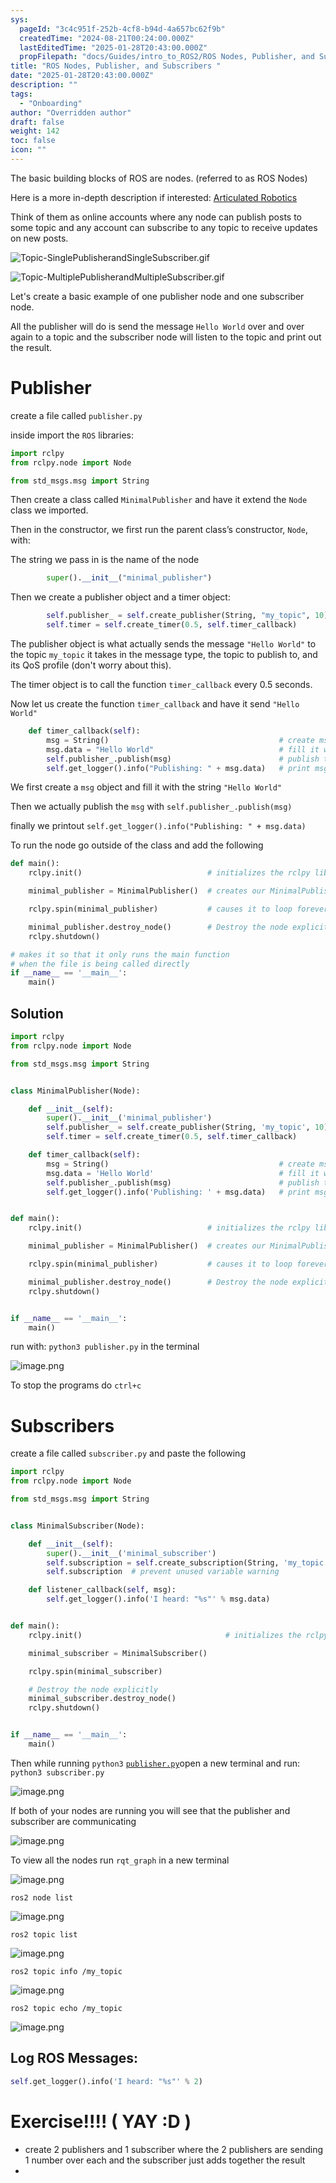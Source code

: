 ```yaml
---
sys:
  pageId: "3c4c951f-252b-4cf8-b94d-4a657bc62f9b"
  createdTime: "2024-08-21T00:24:00.000Z"
  lastEditedTime: "2025-01-28T20:43:00.000Z"
  propFilepath: "docs/Guides/intro_to_ROS2/ROS Nodes, Publisher, and Subscribers .md"
title: "ROS Nodes, Publisher, and Subscribers "
date: "2025-01-28T20:43:00.000Z"
description: ""
tags:
  - "Onboarding"
author: "Overridden author"
draft: false
weight: 142
toc: false
icon: ""
---
```


The basic building blocks of ROS are nodes. (referred to as ROS Nodes)

Here is a more in-depth description if interested: [Articulated Robotics](https://articulatedrobotics.xyz/tutorials/ready-for-ros/ros-overview#2-nodes)

Think of them as online accounts where any node can publish posts to some topic and any account can subscribe to any topic to receive updates on new posts.

![Topic-SinglePublisherandSingleSubscriber.gif](https://docs.ros.org/en/humble/_images/Topic-SinglePublisherandSingleSubscriber.gif)

![Topic-MultiplePublisherandMultipleSubscriber.gif](https://docs.ros.org/en/humble/_images/Topic-MultiplePublisherandMultipleSubscriber.gif)

Let's create a basic example of one publisher node and one subscriber node.

All the publisher will do is send the message `Hello World` over and over again to a topic and the subscriber node will listen to the topic and print out the result.

# Publisher

create a file called `publisher.py` 

inside import the `ROS` libraries:

```python
import rclpy
from rclpy.node import Node

from std_msgs.msg import String
```

Then create a class called `MinimalPublisher` and have it extend the `Node` class we imported.

Then in the constructor, we first run the parent class’s constructor, `Node`, with:

The string we pass in is the name of the node

```python
        super().__init__("minimal_publisher")
```

Then we create a publisher object and a timer object:

```python
        self.publisher_ = self.create_publisher(String, "my_topic", 10)
        self.timer = self.create_timer(0.5, self.timer_callback)
```

The publisher object is what actually sends the message `"Hello World"` to the topic `my_topic` it takes in the message type, the topic to publish to, and its QoS profile (don't worry about this).

The timer object is to call the function `timer_callback` every 0.5 seconds.

Now let us create the function `timer_callback` and have it send `"Hello World"`

```python
    def timer_callback(self):
        msg = String()                                      # create msg object
        msg.data = "Hello World"                            # fill it with data
        self.publisher_.publish(msg)                        # publish the message
        self.get_logger().info("Publishing: " + msg.data)   # print msg
```

We first create a `msg` object and fill it with the string `"Hello World"`

Then we actually publish the `msg` with `self.publisher_.publish(msg)`

finally we printout `self.get_logger().info("Publishing: " + msg.data)`

To run the node go outside of the class and add the following

```python
def main():
    rclpy.init()                            # initializes the rclpy library

    minimal_publisher = MinimalPublisher()  # creates our MinimalPublisher object

    rclpy.spin(minimal_publisher)           # causes it to loop forever

    minimal_publisher.destroy_node()        # Destroy the node explicitly
    rclpy.shutdown()

# makes it so that it only runs the main function
# when the file is being called directly
if __name__ == '__main__': 
    main()
```

## Solution

```python
import rclpy
from rclpy.node import Node

from std_msgs.msg import String


class MinimalPublisher(Node):

    def __init__(self):
        super().__init__('minimal_publisher')
        self.publisher_ = self.create_publisher(String, 'my_topic', 10)
        self.timer = self.create_timer(0.5, self.timer_callback)

    def timer_callback(self):
        msg = String()                                      # create msg object
        msg.data = 'Hello World'                            # fill it with data
        self.publisher_.publish(msg)                        # publish the message
        self.get_logger().info('Publishing: ' + msg.data)   # print msg


def main():
    rclpy.init()                            # initializes the rclpy library

    minimal_publisher = MinimalPublisher()  # creates our MinimalPublisher object

    rclpy.spin(minimal_publisher)           # causes it to loop forever

    minimal_publisher.destroy_node()        # Destroy the node explicitly
    rclpy.shutdown()


if __name__ == '__main__':
    main()
```

run with: `python3 publisher.py` in the terminal

![image.png](https://prod-files-secure.s3.us-west-2.amazonaws.com/d518164a-d88e-44d1-a4ee-3adb3bd8bce0/9214accb-ad5b-44f1-a31c-b3167c59138b/image.png?X-Amz-Algorithm=AWS4-HMAC-SHA256&X-Amz-Content-Sha256=UNSIGNED-PAYLOAD&X-Amz-Credential=ASIAZI2LB466SO5QBPFQ%2F20250624%2Fus-west-2%2Fs3%2Faws4_request&X-Amz-Date=20250624T051158Z&X-Amz-Expires=3600&X-Amz-Security-Token=IQoJb3JpZ2luX2VjEC0aCXVzLXdlc3QtMiJIMEYCIQCQddGlBbrlTAN791T1eS5ZzBRmahQi17wW45%2BcFuI%2BlAIhAIdingEsaWNpUI9UywWbxDKhZ%2FPb8cxLM8zH%2BGMBvlNRKv8DCCUQABoMNjM3NDIzMTgzODA1IgzDJFacFi452bF8mXQq3ANjif5bM0M4hSr2vNQQs458jDKvZ30%2FAc7HCUMwL2ekOs1UDGVWQgIsX4hM%2F0HdIiIA4qM5dKSNPEXOfFexY8o8ZkM3JechigLgvFeR8PqpYzKHxAEmG5iOcyLxPy32OD7jGhsW3RX0%2BayY2CfUUye3dZF3MuHN31yhTAkniBed3on%2BfHVLikFmGr8Gp65YhMPPNSo%2Fmwe6Q0wY4g5ZST0mOgcdHbgd%2Fe%2BXw1SeFs%2BhLv0tXDsGqBngoQHFS7%2B%2BPOfsMvvWM%2BzbcUrG8FS37PFa7Y%2Fb90XQQ7QBFfq1XBMzSyVO4ZGKeuSsjMbDFCj%2BejTRuxD9HyHE9GfJW4jlb4pfu2wyA6%2Ba5kELg%2Fm%2By8m%2FzJME8wlYEa0cGKTlh2FmCGYMlheKn%2ByVB2BdNRhZdNtP7ZXueU6B0g8WzKPbdgRFWOO2rneWrJKsvwSSc%2FWAR9GoUDnMOrXgY%2Fcu0r3Thf4gnLaMdTJsSatIAMJ8rMtaybWXRjCi6h7JbKpuUxKWa%2FdcMJA0mugKgi2cMDGl%2BzjgwChS9CnwLoCguo6NLMCl%2B67cHL33LvFSnOi7Puz6AAc0%2FCV0hnoWHib9GpMtcDrKwas9BUXXGg6S2Ox8gn4o1CVefdj%2Bfy5pC3oCgjCdzujCBjqkAYi2IDGW0tVcZsuqEHMVBIeZYQ7f5kPcsTJQgVxAnpj9c4RoRg2McMTFkU92hZPt2ZmFnKj18Ha8UrUh8KpWMbBAO03eCJF%2BoMh6cl4v95RB1eRgOYweZujHnbPzXYuwu3wbo%2Fkkix7f8S8e%2BVlxHLWmnkGnB4bPHxMcb3nYYwU3bTZfB0AZ0MoUu78TdzpDrK1go9md97GTner%2FvBHRPquvvGeo&X-Amz-Signature=d57823ba0dde2e91ff74f7706be9bed0229fe4083b48ad762ec45a8f46eca4d4&X-Amz-SignedHeaders=host&x-amz-checksum-mode=ENABLED&x-id=GetObject)

To stop the programs do `ctrl+c`

# Subscribers

create a file called `subscriber.py` and paste the following

```python
import rclpy
from rclpy.node import Node

from std_msgs.msg import String


class MinimalSubscriber(Node):

    def __init__(self):
        super().__init__('minimal_subscriber')
        self.subscription = self.create_subscription(String, 'my_topic', self.listener_callback, 10)
        self.subscription  # prevent unused variable warning

    def listener_callback(self, msg):
        self.get_logger().info('I heard: "%s"' % msg.data)


def main():
    rclpy.init()                                # initializes the rclpy library

    minimal_subscriber = MinimalSubscriber()

    rclpy.spin(minimal_subscriber)

    # Destroy the node explicitly
    minimal_subscriber.destroy_node()
    rclpy.shutdown()


if __name__ == '__main__':
    main()
```

Then while running `python3` [`publisher.py`](http://publisher.py/)open a new terminal and run: `python3 subscriber.py` 

![image.png](https://prod-files-secure.s3.us-west-2.amazonaws.com/d518164a-d88e-44d1-a4ee-3adb3bd8bce0/611fccf2-c738-4dbd-94e9-98f209092866/image.png?X-Amz-Algorithm=AWS4-HMAC-SHA256&X-Amz-Content-Sha256=UNSIGNED-PAYLOAD&X-Amz-Credential=ASIAZI2LB466SO5QBPFQ%2F20250624%2Fus-west-2%2Fs3%2Faws4_request&X-Amz-Date=20250624T051158Z&X-Amz-Expires=3600&X-Amz-Security-Token=IQoJb3JpZ2luX2VjEC0aCXVzLXdlc3QtMiJIMEYCIQCQddGlBbrlTAN791T1eS5ZzBRmahQi17wW45%2BcFuI%2BlAIhAIdingEsaWNpUI9UywWbxDKhZ%2FPb8cxLM8zH%2BGMBvlNRKv8DCCUQABoMNjM3NDIzMTgzODA1IgzDJFacFi452bF8mXQq3ANjif5bM0M4hSr2vNQQs458jDKvZ30%2FAc7HCUMwL2ekOs1UDGVWQgIsX4hM%2F0HdIiIA4qM5dKSNPEXOfFexY8o8ZkM3JechigLgvFeR8PqpYzKHxAEmG5iOcyLxPy32OD7jGhsW3RX0%2BayY2CfUUye3dZF3MuHN31yhTAkniBed3on%2BfHVLikFmGr8Gp65YhMPPNSo%2Fmwe6Q0wY4g5ZST0mOgcdHbgd%2Fe%2BXw1SeFs%2BhLv0tXDsGqBngoQHFS7%2B%2BPOfsMvvWM%2BzbcUrG8FS37PFa7Y%2Fb90XQQ7QBFfq1XBMzSyVO4ZGKeuSsjMbDFCj%2BejTRuxD9HyHE9GfJW4jlb4pfu2wyA6%2Ba5kELg%2Fm%2By8m%2FzJME8wlYEa0cGKTlh2FmCGYMlheKn%2ByVB2BdNRhZdNtP7ZXueU6B0g8WzKPbdgRFWOO2rneWrJKsvwSSc%2FWAR9GoUDnMOrXgY%2Fcu0r3Thf4gnLaMdTJsSatIAMJ8rMtaybWXRjCi6h7JbKpuUxKWa%2FdcMJA0mugKgi2cMDGl%2BzjgwChS9CnwLoCguo6NLMCl%2B67cHL33LvFSnOi7Puz6AAc0%2FCV0hnoWHib9GpMtcDrKwas9BUXXGg6S2Ox8gn4o1CVefdj%2Bfy5pC3oCgjCdzujCBjqkAYi2IDGW0tVcZsuqEHMVBIeZYQ7f5kPcsTJQgVxAnpj9c4RoRg2McMTFkU92hZPt2ZmFnKj18Ha8UrUh8KpWMbBAO03eCJF%2BoMh6cl4v95RB1eRgOYweZujHnbPzXYuwu3wbo%2Fkkix7f8S8e%2BVlxHLWmnkGnB4bPHxMcb3nYYwU3bTZfB0AZ0MoUu78TdzpDrK1go9md97GTner%2FvBHRPquvvGeo&X-Amz-Signature=eb953d1d157105e60dabbe292b3bb03f906b5e395cbc3fc057b0ba43588fd8c3&X-Amz-SignedHeaders=host&x-amz-checksum-mode=ENABLED&x-id=GetObject)

If both of your nodes are running you will see that the publisher and subscriber are communicating

![image.png](https://prod-files-secure.s3.us-west-2.amazonaws.com/d518164a-d88e-44d1-a4ee-3adb3bd8bce0/eea428b5-1cf0-43bb-a30b-81cbaf6c5c78/image.png?X-Amz-Algorithm=AWS4-HMAC-SHA256&X-Amz-Content-Sha256=UNSIGNED-PAYLOAD&X-Amz-Credential=ASIAZI2LB466SO5QBPFQ%2F20250624%2Fus-west-2%2Fs3%2Faws4_request&X-Amz-Date=20250624T051158Z&X-Amz-Expires=3600&X-Amz-Security-Token=IQoJb3JpZ2luX2VjEC0aCXVzLXdlc3QtMiJIMEYCIQCQddGlBbrlTAN791T1eS5ZzBRmahQi17wW45%2BcFuI%2BlAIhAIdingEsaWNpUI9UywWbxDKhZ%2FPb8cxLM8zH%2BGMBvlNRKv8DCCUQABoMNjM3NDIzMTgzODA1IgzDJFacFi452bF8mXQq3ANjif5bM0M4hSr2vNQQs458jDKvZ30%2FAc7HCUMwL2ekOs1UDGVWQgIsX4hM%2F0HdIiIA4qM5dKSNPEXOfFexY8o8ZkM3JechigLgvFeR8PqpYzKHxAEmG5iOcyLxPy32OD7jGhsW3RX0%2BayY2CfUUye3dZF3MuHN31yhTAkniBed3on%2BfHVLikFmGr8Gp65YhMPPNSo%2Fmwe6Q0wY4g5ZST0mOgcdHbgd%2Fe%2BXw1SeFs%2BhLv0tXDsGqBngoQHFS7%2B%2BPOfsMvvWM%2BzbcUrG8FS37PFa7Y%2Fb90XQQ7QBFfq1XBMzSyVO4ZGKeuSsjMbDFCj%2BejTRuxD9HyHE9GfJW4jlb4pfu2wyA6%2Ba5kELg%2Fm%2By8m%2FzJME8wlYEa0cGKTlh2FmCGYMlheKn%2ByVB2BdNRhZdNtP7ZXueU6B0g8WzKPbdgRFWOO2rneWrJKsvwSSc%2FWAR9GoUDnMOrXgY%2Fcu0r3Thf4gnLaMdTJsSatIAMJ8rMtaybWXRjCi6h7JbKpuUxKWa%2FdcMJA0mugKgi2cMDGl%2BzjgwChS9CnwLoCguo6NLMCl%2B67cHL33LvFSnOi7Puz6AAc0%2FCV0hnoWHib9GpMtcDrKwas9BUXXGg6S2Ox8gn4o1CVefdj%2Bfy5pC3oCgjCdzujCBjqkAYi2IDGW0tVcZsuqEHMVBIeZYQ7f5kPcsTJQgVxAnpj9c4RoRg2McMTFkU92hZPt2ZmFnKj18Ha8UrUh8KpWMbBAO03eCJF%2BoMh6cl4v95RB1eRgOYweZujHnbPzXYuwu3wbo%2Fkkix7f8S8e%2BVlxHLWmnkGnB4bPHxMcb3nYYwU3bTZfB0AZ0MoUu78TdzpDrK1go9md97GTner%2FvBHRPquvvGeo&X-Amz-Signature=3df748457bc19fd32ae7b2128728762cd767da51a26b8f9bc673395bcd46bf7c&X-Amz-SignedHeaders=host&x-amz-checksum-mode=ENABLED&x-id=GetObject)

To view all the nodes run `rqt_graph` in a new terminal

![image.png](https://prod-files-secure.s3.us-west-2.amazonaws.com/d518164a-d88e-44d1-a4ee-3adb3bd8bce0/1d98e964-4318-4d62-b5c4-8c8f78368598/image.png?X-Amz-Algorithm=AWS4-HMAC-SHA256&X-Amz-Content-Sha256=UNSIGNED-PAYLOAD&X-Amz-Credential=ASIAZI2LB466SO5QBPFQ%2F20250624%2Fus-west-2%2Fs3%2Faws4_request&X-Amz-Date=20250624T051158Z&X-Amz-Expires=3600&X-Amz-Security-Token=IQoJb3JpZ2luX2VjEC0aCXVzLXdlc3QtMiJIMEYCIQCQddGlBbrlTAN791T1eS5ZzBRmahQi17wW45%2BcFuI%2BlAIhAIdingEsaWNpUI9UywWbxDKhZ%2FPb8cxLM8zH%2BGMBvlNRKv8DCCUQABoMNjM3NDIzMTgzODA1IgzDJFacFi452bF8mXQq3ANjif5bM0M4hSr2vNQQs458jDKvZ30%2FAc7HCUMwL2ekOs1UDGVWQgIsX4hM%2F0HdIiIA4qM5dKSNPEXOfFexY8o8ZkM3JechigLgvFeR8PqpYzKHxAEmG5iOcyLxPy32OD7jGhsW3RX0%2BayY2CfUUye3dZF3MuHN31yhTAkniBed3on%2BfHVLikFmGr8Gp65YhMPPNSo%2Fmwe6Q0wY4g5ZST0mOgcdHbgd%2Fe%2BXw1SeFs%2BhLv0tXDsGqBngoQHFS7%2B%2BPOfsMvvWM%2BzbcUrG8FS37PFa7Y%2Fb90XQQ7QBFfq1XBMzSyVO4ZGKeuSsjMbDFCj%2BejTRuxD9HyHE9GfJW4jlb4pfu2wyA6%2Ba5kELg%2Fm%2By8m%2FzJME8wlYEa0cGKTlh2FmCGYMlheKn%2ByVB2BdNRhZdNtP7ZXueU6B0g8WzKPbdgRFWOO2rneWrJKsvwSSc%2FWAR9GoUDnMOrXgY%2Fcu0r3Thf4gnLaMdTJsSatIAMJ8rMtaybWXRjCi6h7JbKpuUxKWa%2FdcMJA0mugKgi2cMDGl%2BzjgwChS9CnwLoCguo6NLMCl%2B67cHL33LvFSnOi7Puz6AAc0%2FCV0hnoWHib9GpMtcDrKwas9BUXXGg6S2Ox8gn4o1CVefdj%2Bfy5pC3oCgjCdzujCBjqkAYi2IDGW0tVcZsuqEHMVBIeZYQ7f5kPcsTJQgVxAnpj9c4RoRg2McMTFkU92hZPt2ZmFnKj18Ha8UrUh8KpWMbBAO03eCJF%2BoMh6cl4v95RB1eRgOYweZujHnbPzXYuwu3wbo%2Fkkix7f8S8e%2BVlxHLWmnkGnB4bPHxMcb3nYYwU3bTZfB0AZ0MoUu78TdzpDrK1go9md97GTner%2FvBHRPquvvGeo&X-Amz-Signature=624f4667ca99fa31eb5ef5d9c591f498b7e8d5bae356c9ee44eee964fa2e24bb&X-Amz-SignedHeaders=host&x-amz-checksum-mode=ENABLED&x-id=GetObject)

`ros2 node list`

![image.png](https://prod-files-secure.s3.us-west-2.amazonaws.com/d518164a-d88e-44d1-a4ee-3adb3bd8bce0/680ac8cf-e6d9-4164-9ece-5b9a6fccffee/image.png?X-Amz-Algorithm=AWS4-HMAC-SHA256&X-Amz-Content-Sha256=UNSIGNED-PAYLOAD&X-Amz-Credential=ASIAZI2LB466SO5QBPFQ%2F20250624%2Fus-west-2%2Fs3%2Faws4_request&X-Amz-Date=20250624T051158Z&X-Amz-Expires=3600&X-Amz-Security-Token=IQoJb3JpZ2luX2VjEC0aCXVzLXdlc3QtMiJIMEYCIQCQddGlBbrlTAN791T1eS5ZzBRmahQi17wW45%2BcFuI%2BlAIhAIdingEsaWNpUI9UywWbxDKhZ%2FPb8cxLM8zH%2BGMBvlNRKv8DCCUQABoMNjM3NDIzMTgzODA1IgzDJFacFi452bF8mXQq3ANjif5bM0M4hSr2vNQQs458jDKvZ30%2FAc7HCUMwL2ekOs1UDGVWQgIsX4hM%2F0HdIiIA4qM5dKSNPEXOfFexY8o8ZkM3JechigLgvFeR8PqpYzKHxAEmG5iOcyLxPy32OD7jGhsW3RX0%2BayY2CfUUye3dZF3MuHN31yhTAkniBed3on%2BfHVLikFmGr8Gp65YhMPPNSo%2Fmwe6Q0wY4g5ZST0mOgcdHbgd%2Fe%2BXw1SeFs%2BhLv0tXDsGqBngoQHFS7%2B%2BPOfsMvvWM%2BzbcUrG8FS37PFa7Y%2Fb90XQQ7QBFfq1XBMzSyVO4ZGKeuSsjMbDFCj%2BejTRuxD9HyHE9GfJW4jlb4pfu2wyA6%2Ba5kELg%2Fm%2By8m%2FzJME8wlYEa0cGKTlh2FmCGYMlheKn%2ByVB2BdNRhZdNtP7ZXueU6B0g8WzKPbdgRFWOO2rneWrJKsvwSSc%2FWAR9GoUDnMOrXgY%2Fcu0r3Thf4gnLaMdTJsSatIAMJ8rMtaybWXRjCi6h7JbKpuUxKWa%2FdcMJA0mugKgi2cMDGl%2BzjgwChS9CnwLoCguo6NLMCl%2B67cHL33LvFSnOi7Puz6AAc0%2FCV0hnoWHib9GpMtcDrKwas9BUXXGg6S2Ox8gn4o1CVefdj%2Bfy5pC3oCgjCdzujCBjqkAYi2IDGW0tVcZsuqEHMVBIeZYQ7f5kPcsTJQgVxAnpj9c4RoRg2McMTFkU92hZPt2ZmFnKj18Ha8UrUh8KpWMbBAO03eCJF%2BoMh6cl4v95RB1eRgOYweZujHnbPzXYuwu3wbo%2Fkkix7f8S8e%2BVlxHLWmnkGnB4bPHxMcb3nYYwU3bTZfB0AZ0MoUu78TdzpDrK1go9md97GTner%2FvBHRPquvvGeo&X-Amz-Signature=618a8207c02d88f60f9d9e555bbd493486621f3158aeaf308ca6a2ff66f569ae&X-Amz-SignedHeaders=host&x-amz-checksum-mode=ENABLED&x-id=GetObject)

`ros2 topic list`

![image.png](https://prod-files-secure.s3.us-west-2.amazonaws.com/d518164a-d88e-44d1-a4ee-3adb3bd8bce0/eee2ebe1-27ef-4a4a-96fb-2ca54126fb29/image.png?X-Amz-Algorithm=AWS4-HMAC-SHA256&X-Amz-Content-Sha256=UNSIGNED-PAYLOAD&X-Amz-Credential=ASIAZI2LB466SO5QBPFQ%2F20250624%2Fus-west-2%2Fs3%2Faws4_request&X-Amz-Date=20250624T051158Z&X-Amz-Expires=3600&X-Amz-Security-Token=IQoJb3JpZ2luX2VjEC0aCXVzLXdlc3QtMiJIMEYCIQCQddGlBbrlTAN791T1eS5ZzBRmahQi17wW45%2BcFuI%2BlAIhAIdingEsaWNpUI9UywWbxDKhZ%2FPb8cxLM8zH%2BGMBvlNRKv8DCCUQABoMNjM3NDIzMTgzODA1IgzDJFacFi452bF8mXQq3ANjif5bM0M4hSr2vNQQs458jDKvZ30%2FAc7HCUMwL2ekOs1UDGVWQgIsX4hM%2F0HdIiIA4qM5dKSNPEXOfFexY8o8ZkM3JechigLgvFeR8PqpYzKHxAEmG5iOcyLxPy32OD7jGhsW3RX0%2BayY2CfUUye3dZF3MuHN31yhTAkniBed3on%2BfHVLikFmGr8Gp65YhMPPNSo%2Fmwe6Q0wY4g5ZST0mOgcdHbgd%2Fe%2BXw1SeFs%2BhLv0tXDsGqBngoQHFS7%2B%2BPOfsMvvWM%2BzbcUrG8FS37PFa7Y%2Fb90XQQ7QBFfq1XBMzSyVO4ZGKeuSsjMbDFCj%2BejTRuxD9HyHE9GfJW4jlb4pfu2wyA6%2Ba5kELg%2Fm%2By8m%2FzJME8wlYEa0cGKTlh2FmCGYMlheKn%2ByVB2BdNRhZdNtP7ZXueU6B0g8WzKPbdgRFWOO2rneWrJKsvwSSc%2FWAR9GoUDnMOrXgY%2Fcu0r3Thf4gnLaMdTJsSatIAMJ8rMtaybWXRjCi6h7JbKpuUxKWa%2FdcMJA0mugKgi2cMDGl%2BzjgwChS9CnwLoCguo6NLMCl%2B67cHL33LvFSnOi7Puz6AAc0%2FCV0hnoWHib9GpMtcDrKwas9BUXXGg6S2Ox8gn4o1CVefdj%2Bfy5pC3oCgjCdzujCBjqkAYi2IDGW0tVcZsuqEHMVBIeZYQ7f5kPcsTJQgVxAnpj9c4RoRg2McMTFkU92hZPt2ZmFnKj18Ha8UrUh8KpWMbBAO03eCJF%2BoMh6cl4v95RB1eRgOYweZujHnbPzXYuwu3wbo%2Fkkix7f8S8e%2BVlxHLWmnkGnB4bPHxMcb3nYYwU3bTZfB0AZ0MoUu78TdzpDrK1go9md97GTner%2FvBHRPquvvGeo&X-Amz-Signature=a8b0a3bd8cb9aaf9f9976cd23224f86cedf3b0a2a6d9b7c1822a389dfc120467&X-Amz-SignedHeaders=host&x-amz-checksum-mode=ENABLED&x-id=GetObject)

`ros2 topic info /my_topic`

![image.png](https://prod-files-secure.s3.us-west-2.amazonaws.com/d518164a-d88e-44d1-a4ee-3adb3bd8bce0/6288ef12-cb9e-406f-b9eb-65feed3a9011/image.png?X-Amz-Algorithm=AWS4-HMAC-SHA256&X-Amz-Content-Sha256=UNSIGNED-PAYLOAD&X-Amz-Credential=ASIAZI2LB466SO5QBPFQ%2F20250624%2Fus-west-2%2Fs3%2Faws4_request&X-Amz-Date=20250624T051158Z&X-Amz-Expires=3600&X-Amz-Security-Token=IQoJb3JpZ2luX2VjEC0aCXVzLXdlc3QtMiJIMEYCIQCQddGlBbrlTAN791T1eS5ZzBRmahQi17wW45%2BcFuI%2BlAIhAIdingEsaWNpUI9UywWbxDKhZ%2FPb8cxLM8zH%2BGMBvlNRKv8DCCUQABoMNjM3NDIzMTgzODA1IgzDJFacFi452bF8mXQq3ANjif5bM0M4hSr2vNQQs458jDKvZ30%2FAc7HCUMwL2ekOs1UDGVWQgIsX4hM%2F0HdIiIA4qM5dKSNPEXOfFexY8o8ZkM3JechigLgvFeR8PqpYzKHxAEmG5iOcyLxPy32OD7jGhsW3RX0%2BayY2CfUUye3dZF3MuHN31yhTAkniBed3on%2BfHVLikFmGr8Gp65YhMPPNSo%2Fmwe6Q0wY4g5ZST0mOgcdHbgd%2Fe%2BXw1SeFs%2BhLv0tXDsGqBngoQHFS7%2B%2BPOfsMvvWM%2BzbcUrG8FS37PFa7Y%2Fb90XQQ7QBFfq1XBMzSyVO4ZGKeuSsjMbDFCj%2BejTRuxD9HyHE9GfJW4jlb4pfu2wyA6%2Ba5kELg%2Fm%2By8m%2FzJME8wlYEa0cGKTlh2FmCGYMlheKn%2ByVB2BdNRhZdNtP7ZXueU6B0g8WzKPbdgRFWOO2rneWrJKsvwSSc%2FWAR9GoUDnMOrXgY%2Fcu0r3Thf4gnLaMdTJsSatIAMJ8rMtaybWXRjCi6h7JbKpuUxKWa%2FdcMJA0mugKgi2cMDGl%2BzjgwChS9CnwLoCguo6NLMCl%2B67cHL33LvFSnOi7Puz6AAc0%2FCV0hnoWHib9GpMtcDrKwas9BUXXGg6S2Ox8gn4o1CVefdj%2Bfy5pC3oCgjCdzujCBjqkAYi2IDGW0tVcZsuqEHMVBIeZYQ7f5kPcsTJQgVxAnpj9c4RoRg2McMTFkU92hZPt2ZmFnKj18Ha8UrUh8KpWMbBAO03eCJF%2BoMh6cl4v95RB1eRgOYweZujHnbPzXYuwu3wbo%2Fkkix7f8S8e%2BVlxHLWmnkGnB4bPHxMcb3nYYwU3bTZfB0AZ0MoUu78TdzpDrK1go9md97GTner%2FvBHRPquvvGeo&X-Amz-Signature=3b1b8aeec58fbd492237818685858522d115ee1e1e82cfe969946a5ece56d171&X-Amz-SignedHeaders=host&x-amz-checksum-mode=ENABLED&x-id=GetObject)

`ros2 topic echo /my_topic`

![image.png](https://prod-files-secure.s3.us-west-2.amazonaws.com/d518164a-d88e-44d1-a4ee-3adb3bd8bce0/0a6fcb4d-422d-4a6c-a803-749ef4adf2c6/image.png?X-Amz-Algorithm=AWS4-HMAC-SHA256&X-Amz-Content-Sha256=UNSIGNED-PAYLOAD&X-Amz-Credential=ASIAZI2LB466SO5QBPFQ%2F20250624%2Fus-west-2%2Fs3%2Faws4_request&X-Amz-Date=20250624T051158Z&X-Amz-Expires=3600&X-Amz-Security-Token=IQoJb3JpZ2luX2VjEC0aCXVzLXdlc3QtMiJIMEYCIQCQddGlBbrlTAN791T1eS5ZzBRmahQi17wW45%2BcFuI%2BlAIhAIdingEsaWNpUI9UywWbxDKhZ%2FPb8cxLM8zH%2BGMBvlNRKv8DCCUQABoMNjM3NDIzMTgzODA1IgzDJFacFi452bF8mXQq3ANjif5bM0M4hSr2vNQQs458jDKvZ30%2FAc7HCUMwL2ekOs1UDGVWQgIsX4hM%2F0HdIiIA4qM5dKSNPEXOfFexY8o8ZkM3JechigLgvFeR8PqpYzKHxAEmG5iOcyLxPy32OD7jGhsW3RX0%2BayY2CfUUye3dZF3MuHN31yhTAkniBed3on%2BfHVLikFmGr8Gp65YhMPPNSo%2Fmwe6Q0wY4g5ZST0mOgcdHbgd%2Fe%2BXw1SeFs%2BhLv0tXDsGqBngoQHFS7%2B%2BPOfsMvvWM%2BzbcUrG8FS37PFa7Y%2Fb90XQQ7QBFfq1XBMzSyVO4ZGKeuSsjMbDFCj%2BejTRuxD9HyHE9GfJW4jlb4pfu2wyA6%2Ba5kELg%2Fm%2By8m%2FzJME8wlYEa0cGKTlh2FmCGYMlheKn%2ByVB2BdNRhZdNtP7ZXueU6B0g8WzKPbdgRFWOO2rneWrJKsvwSSc%2FWAR9GoUDnMOrXgY%2Fcu0r3Thf4gnLaMdTJsSatIAMJ8rMtaybWXRjCi6h7JbKpuUxKWa%2FdcMJA0mugKgi2cMDGl%2BzjgwChS9CnwLoCguo6NLMCl%2B67cHL33LvFSnOi7Puz6AAc0%2FCV0hnoWHib9GpMtcDrKwas9BUXXGg6S2Ox8gn4o1CVefdj%2Bfy5pC3oCgjCdzujCBjqkAYi2IDGW0tVcZsuqEHMVBIeZYQ7f5kPcsTJQgVxAnpj9c4RoRg2McMTFkU92hZPt2ZmFnKj18Ha8UrUh8KpWMbBAO03eCJF%2BoMh6cl4v95RB1eRgOYweZujHnbPzXYuwu3wbo%2Fkkix7f8S8e%2BVlxHLWmnkGnB4bPHxMcb3nYYwU3bTZfB0AZ0MoUu78TdzpDrK1go9md97GTner%2FvBHRPquvvGeo&X-Amz-Signature=cd4511629e7172b2c1fc19222bc0d10cddfec361014e8840c00cf3990b41880b&X-Amz-SignedHeaders=host&x-amz-checksum-mode=ENABLED&x-id=GetObject)

## Log ROS Messages:

```python
self.get_logger().info('I heard: "%s"' % 2)
```

# Exercise!!!! ( YAY :D )

- create 2 publishers and 1 subscriber where the 2 publishers are sending 1 number over each and the subscriber just adds together the result
- 

